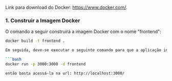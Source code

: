 Link para download do Docker: https://www.docker.com/.

### 1. Construir a Imagem Docker

O comando a seguir construirá a imagem Docker com o nome "frontend":

```bash
docker build -t frontend .

Em seguida, deve-se executar o seguinte comando para que a aplicação inicie

```bash
docker run -p 3000:3000 -d frontend

então basta acessá-la na url: http://localhost:3000/